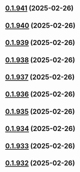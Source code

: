 ## [0.1.941](https://github.com/binary-braids/terraform-oracle/compare/v0.1.940...v0.1.941) (2025-02-26)



## [0.1.940](https://github.com/binary-braids/terraform-oracle/compare/v0.1.939...v0.1.940) (2025-02-26)



## [0.1.939](https://github.com/binary-braids/terraform-oracle/compare/v0.1.938...v0.1.939) (2025-02-26)



## [0.1.938](https://github.com/binary-braids/terraform-oracle/compare/v0.1.937...v0.1.938) (2025-02-26)



## [0.1.937](https://github.com/binary-braids/terraform-oracle/compare/v0.1.936...v0.1.937) (2025-02-26)



## [0.1.936](https://github.com/binary-braids/terraform-oracle/compare/v0.1.935...v0.1.936) (2025-02-26)



## [0.1.935](https://github.com/binary-braids/terraform-oracle/compare/v0.1.934...v0.1.935) (2025-02-26)



## [0.1.934](https://github.com/binary-braids/terraform-oracle/compare/v0.1.933...v0.1.934) (2025-02-26)



## [0.1.933](https://github.com/binary-braids/terraform-oracle/compare/v0.1.932...v0.1.933) (2025-02-26)



## [0.1.932](https://github.com/binary-braids/terraform-oracle/compare/v0.1.931...v0.1.932) (2025-02-26)



